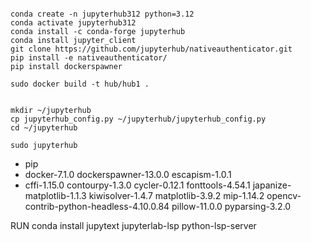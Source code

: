 ```shell

conda create -n jupyterhub312 python=3.12
conda activate jupyterhub312
conda install -c conda-forge jupyterhub
conda install jupyter_client
git clone https://github.com/jupyterhub/nativeauthenticator.git
pip install -e nativeauthenticator/
pip install dockerspawner

sudo docker build -t hub/hub1 .


mkdir ~/jupyterhub
cp jupyterhub_config.py ~/jupyterhub/jupyterhub_config.py
cd ~/jupyterhub

sudo jupyterhub

```

- pip
- docker-7.1.0 dockerspawner-13.0.0 escapism-1.0.1
- cffi-1.15.0 contourpy-1.3.0 cycler-0.12.1 fonttools-4.54.1 japanize-matplotlib-1.1.3 kiwisolver-1.4.7 matplotlib-3.9.2 mip-1.14.2 opencv-contrib-python-headless-4.10.0.84 pillow-11.0.0 pyparsing-3.2.0


RUN conda install jupytext jupyterlab-lsp python-lsp-server